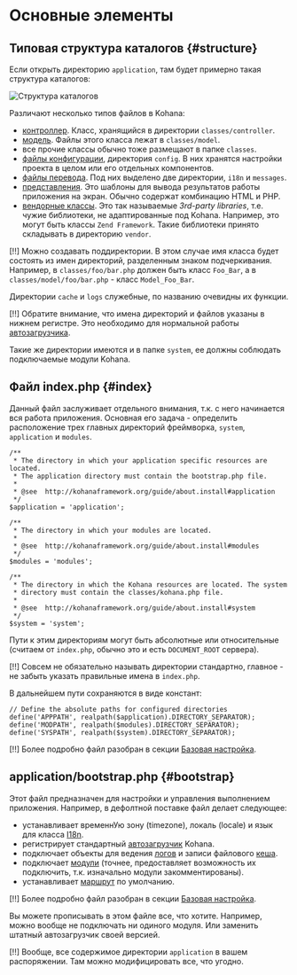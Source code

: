 # Основные элементы

## Типовая структура каталогов {#structure}

Если открыть директорию `application`, там будет примерно такая структура каталогов:

![Структура каталогов](intro/filetree.png)

Различают несколько типов файлов в Kohana:

* [контроллер](intro/controller). Класс, хранящийся в директории `classes/controller`.
* [модель](intro/model). Файлы этого класса лежат в `classes/model`.
* все прочие классы обычно тоже размещают в папке `classes`.
* [файлы конфигурации](intro/config), директория `config`. В них хранятся настройки проекта в целом или его отдельных компонентов.
* [файлы перевода](basic/i18n). Под них выделено две директории, `i18n` и `messages`.
* [представления](intro/views). Это шаблоны для вывода результатов работы приложения на экран. Обычно содержат комбинацию HTML и PHP.
* [вендорные классы](basic/3rdparty). Это так называемые *3rd-party libraries*, т.е. чужие библиотеки, не адаптированные под Kohana. Например,
 это могут быть классы `Zend Framework`. Такие библиотеки принято складывать в директорию `vendor`.

[!!] Можно создавать поддиректории. В этом случае имя класса будет состоять из имен директорий, разделенным знаком подчеркивания.
  Например, в `classes/foo/bar.php` должен быть класс `Foo_Bar`, а в `classes/model/foo/bar.php` - класс `Model_Foo_Bar`.

Директории `cache` и `logs` служебные, по названию очевидны их функции.

[!!] Обратите внимание, что имена директорий и файлов указаны в нижнем регистре. Это необходимо для нормальной работы [автозагрузчика](intro/autoload).

Такие же директории имеются и в папке `system`, ее должны соблюдать подключаемые модули Kohana.

## Файл index.php {#index}

Данный файл заслуживает отдельного внимания, т.к. с него начинается вся работа приложения. Основная его задача - определить
 расположение трех главных директорий фреймворка, `system`, `application` и `modules`.

    /**
     * The directory in which your application specific resources are located.
     * The application directory must contain the bootstrap.php file.
     *
     * @see  http://kohanaframework.org/guide/about.install#application
     */
    $application = 'application';

    /**
     * The directory in which your modules are located.
     *
     * @see  http://kohanaframework.org/guide/about.install#modules
     */
    $modules = 'modules';

    /**
     * The directory in which the Kohana resources are located. The system
     * directory must contain the classes/kohana.php file.
     *
     * @see  http://kohanaframework.org/guide/about.install#system
     */
    $system = 'system';

Пути к этим директориям могут быть абсолютные или относительные (считаем от `index.php`, обычно это и есть `DOCUMENT_ROOT` сервера).

[!!] Совсем не обязательно называть директории стандартно, главное - не забыть указать правильные имена в `index.php`.

В дальнейшем пути сохраняются в виде констант:

    // Define the absolute paths for configured directories
    define('APPPATH', realpath($application).DIRECTORY_SEPARATOR);
    define('MODPATH', realpath($modules).DIRECTORY_SEPARATOR);
    define('SYSPATH', realpath($system).DIRECTORY_SEPARATOR);

[!!] Более подробно файл разобран в секции [Базовая настройка](intro/settings).

## application/bootstrap.php {#bootstrap}

Этот файл предназначен для настройки и управления выполнением приложения. Например, в дефолтной поставке файл делает следующее:

* устанавливает временнУю зону (timezone), локаль (locale) и язык для класса [I18n](basic/i18n).
* регистрирует стандартный [автозагрузчик](intro/autoloader) Kohana.
* подключает объекты для ведения [логов](intro/logs) и записи файлового [кеша](intro/cache).
* подключает [модули](intro/modules) (точнее, предоставляет возможность их подключить, т.к. изначально модули закомментированы).
* устанавливает [маршрут](basic/routing) по умолчанию.

[!!] Более подробно файл разобран в секции [Базовая настройка](intro/settings).

Вы можете прописывать в этом файле все, что хотите. Например, можно вообще не подключать ни одиного модуля. Или заменить
 штатный автозагрузчик своей версией.

[!!] Вообще, все содержимое директории `application` в вашем распоряжении. Там можно модифицировать все, что угодно.